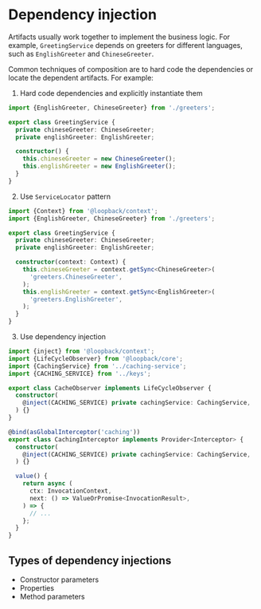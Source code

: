 # Dependency injection

Artifacts usually work together to implement the business logic. For example,
`GreetingService` depends on greeters for different languages, such as
`EnglishGreeter` and `ChineseGreeter`.

Common techniques of composition are to hard code the dependencies or locate the
dependent artifacts. For example:

1. Hard code dependencies and explicitly instantiate them

```ts
import {EnglishGreeter, ChineseGreeter} from './greeters';

export class GreetingService {
  private chineseGreeter: ChineseGreeter;
  private englishGreeter: EnglishGreeter;

  constructor() {
    this.chineseGreeter = new ChineseGreeter();
    this.englishGreeter = new EnglishGreeter();
  }
}
```

2. Use `ServiceLocator` pattern

```ts
import {Context} from '@loopback/context';
import {EnglishGreeter, ChineseGreeter} from './greeters';

export class GreetingService {
  private chineseGreeter: ChineseGreeter;
  private englishGreeter: EnglishGreeter;

  constructor(context: Context) {
    this.chineseGreeter = context.getSync<ChineseGreeter>(
      'greeters.ChineseGreeter',
    );
    this.englishGreeter = context.getSync<EnglishGreeter>(
      'greeters.EnglishGreeter',
    );
  }
}
```

3. Use dependency injection

```ts
import {inject} from '@loopback/context';
import {LifeCycleObserver} from '@loopback/core';
import {CachingService} from '../caching-service';
import {CACHING_SERVICE} from '../keys';

export class CacheObserver implements LifeCycleObserver {
  constructor(
    @inject(CACHING_SERVICE) private cachingService: CachingService,
  ) {}
}
```

```ts
@bind(asGlobalInterceptor('caching'))
export class CachingInterceptor implements Provider<Interceptor> {
  constructor(
    @inject(CACHING_SERVICE) private cachingService: CachingService,
  ) {}

  value() {
    return async (
      ctx: InvocationContext,
      next: () => ValueOrPromise<InvocationResult>,
    ) => {
      // ...
    };
  }
}
```

## Types of dependency injections

- Constructor parameters
- Properties
- Method parameters
